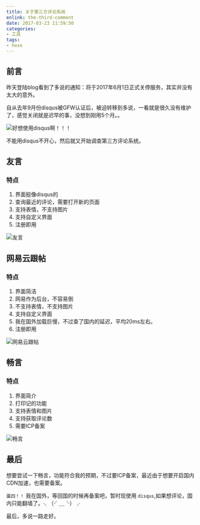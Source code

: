 ```yaml
---
title: 关于第三方评论系统
enlink: the-third-comment
date: 2017-03-23 11:59:50
categories:
- 工具
tags:
- hexo
---
```

## 前言
昨天登陆blog看到了多说的通知：将于2017年6月1日正式关停服务，其实并没有太大的意外。

自从去年9月份disqus被GFW认证后，被迫转移到多说，一看就是很久没有维护了，感觉关闭就是迟早的事，没想到刚用5个月。。

![好想使用disqus啊！！！](https://cdn.jsdelivr.net/gh/yelog/assets/images/FiTeQPGuPt1W5BuUj2NcruE_eHkv.jpg)

不能用disqus不开心，然后就又开始调查第三方评论系统。

## 友言
### 特点
1. 界面挺像disqus的
2. 查询最近的评论，需要打开新的页面
3. 支持表情，不支持图片
4. 支持自定义界面
5. 注册即用

![友言](https://cdn.jsdelivr.net/gh/yelog/assets/images/Fu3w7t5F_blvaZ2xyRmNaZ70wDJD.png)

## 网易云跟帖
### 特点
1. 界面简洁
2. 网易作为后台，不容易倒
3. 不支持表情，不支持图片
4. 支持自定义界面
5. 我在国外加载巨慢，不过查了国内的延迟，平均20ms左右。
6. 注册即用

![网易云跟帖](https://cdn.jsdelivr.net/gh/yelog/assets/images/Fhb1TtKq7JWIj91gU90Mh4o5Ay12.png)

## 畅言
### 特点
1. 界面简介
2. 打印记的功能
3. 支持表情和图片
4. 支持获取评论数
5. 需要ICP备案

![畅言](https://cdn.jsdelivr.net/gh/yelog/assets/images/FufklpIz5UFXJsiKGGjTP9DnMymz.png)

## 最后
想要尝试一下畅言，功能符合我的预期，不过要ICP备案，最近由于想要开启国内CDN加速，也需要备案。

`蛋四！！` 我在国外，等回国的时候再备案吧，暂时现使用 `disqus`,如果想评论，国内只能翻墙了。╮（╯＿╰）╭

最后，多说一路走好。
